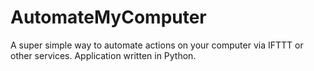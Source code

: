 # AutomateMyComputer
A super simple way to automate actions on your computer via IFTTT or other services. Application written in Python.
